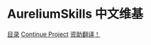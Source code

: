 # AureliumSkills 中文维基
[目录](https://snowcutieowo.github.io/AureliumSkills/#!index.md) [Continue Project](https://github.com/SnowCutieOwO/Continue "Star me on Github!") [资助翻译！](https://afdian.net/@SnowCutieOwO)

